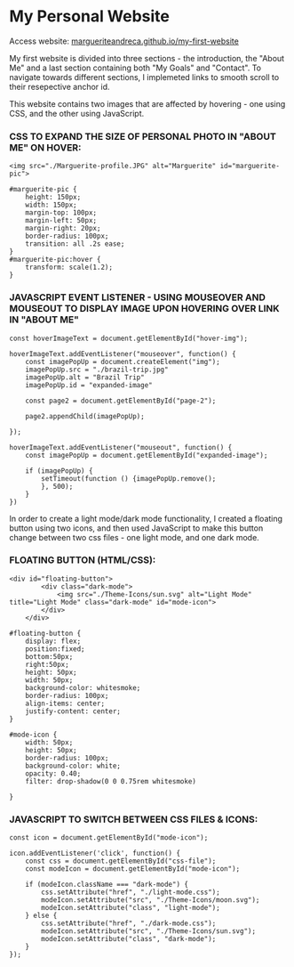 # My Personal Website

Access website: [margueriteandreca.github.io/my-first-website](margueriteandreca.github.io/my-first-website)


My first website is divided into three sections - the introduction, the "About Me" and a last section containing both "My Goals" and "Contact". To navigate towards different sections, I implemeted links to smooth scroll to their resepective anchor id.

This website contains two images that are affected by hovering - one using CSS, and the other using JavaScript.
### CSS TO EXPAND THE SIZE OF PERSONAL PHOTO IN "ABOUT ME" ON HOVER:

```
<img src="./Marguerite-profile.JPG" alt="Marguerite" id="marguerite-pic">

#marguerite-pic {
    height: 150px;
    width: 150px;
    margin-top: 100px;
    margin-left: 50px;
    margin-right: 20px;
    border-radius: 100px;
    transition: all .2s ease;
}
#marguerite-pic:hover {
    transform: scale(1.2);
}
```
### JAVASCRIPT EVENT LISTENER - USING MOUSEOVER AND MOUSEOUT TO DISPLAY IMAGE UPON HOVERING OVER LINK IN "ABOUT ME"

```
const hoverImageText = document.getElementById("hover-img");

hoverImageText.addEventListener("mouseover", function() {
    const imagePopUp = document.createElement("img");
    imagePopUp.src = "./brazil-trip.jpg"
    imagePopUp.alt = "Brazil Trip"
    imagePopUp.id = "expanded-image"

    const page2 = document.getElementById("page-2");
    
    page2.appendChild(imagePopUp);

});

hoverImageText.addEventListener("mouseout", function() {
    const imagePopUp = document.getElementById("expanded-image");

    if (imagePopUp) {
        setTimeout(function () {imagePopUp.remove(); 
        }, 500);
    }
})
```


In order to create a light mode/dark mode functionality, I created a floating button using two icons, and then used JavaScript to make this button change between two css files - one light mode, and one dark mode. 

### FLOATING BUTTON (HTML/CSS):

```
<div id="floating-button">
        <div class="dark-mode">
            <img src="./Theme-Icons/sun.svg" alt="Light Mode" title="Light Mode" class="dark-mode" id="mode-icon">
        </div>
    </div>
```
```
#floating-button {
    display: flex;
    position:fixed;
    bottom:50px;
    right:50px;
    height: 50px;
    width: 50px;
    background-color: whitesmoke;
    border-radius: 100px;
    align-items: center;
    justify-content: center;
}

#mode-icon {
    width: 50px;
    height: 50px;
    border-radius: 100px;
    background-color: white;
    opacity: 0.40;
    filter: drop-shadow(0 0 0.75rem whitesmoke)

}
```

### JAVASCRIPT TO SWITCH BETWEEN CSS FILES & ICONS:

```
const icon = document.getElementById("mode-icon");

icon.addEventListener('click', function() {
    const css = document.getElementById("css-file");
    const modeIcon = document.getElementById("mode-icon");

    if (modeIcon.className === "dark-mode") {
        css.setAttribute("href", "./light-mode.css");
        modeIcon.setAttribute("src", "./Theme-Icons/moon.svg");
        modeIcon.setAttribute("class", "light-mode");
    } else {
        css.setAttribute("href", "./dark-mode.css");
        modeIcon.setAttribute("src", "./Theme-Icons/sun.svg");
        modeIcon.setAttribute("class", "dark-mode");
    }
});
```